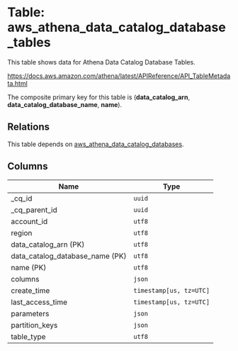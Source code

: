 # Table: aws_athena_data_catalog_database_tables

This table shows data for Athena Data Catalog Database Tables.

https://docs.aws.amazon.com/athena/latest/APIReference/API_TableMetadata.html

The composite primary key for this table is (**data_catalog_arn**, **data_catalog_database_name**, **name**).

## Relations

This table depends on [aws_athena_data_catalog_databases](aws_athena_data_catalog_databases).

## Columns

| Name          | Type          |
| ------------- | ------------- |
|_cq_id|`uuid`|
|_cq_parent_id|`uuid`|
|account_id|`utf8`|
|region|`utf8`|
|data_catalog_arn (PK)|`utf8`|
|data_catalog_database_name (PK)|`utf8`|
|name (PK)|`utf8`|
|columns|`json`|
|create_time|`timestamp[us, tz=UTC]`|
|last_access_time|`timestamp[us, tz=UTC]`|
|parameters|`json`|
|partition_keys|`json`|
|table_type|`utf8`|